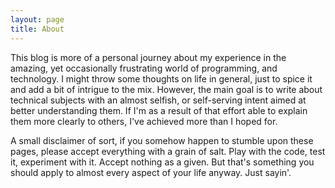 ```yaml
---
layout: page
title: About
---
```


This blog is more of a personal journey about my experience in the amazing, yet occasionally frustrating world of programming, and technology. I might throw some thoughts on life in general, just to spice it and add a bit of intrigue to the mix. However, the main goal is to write about technical subjects with an almost selfish, or self-serving intent aimed at better understanding them. If I'm as a result of that effort able to explain them more clearly to others, I've achieved more than I hoped for. 

A small disclaimer of sort, if you somehow happen to stumble upon these pages, please accept everything with a grain of salt. Play with the code, test it, experiment with it. Accept nothing as a given. But that's something you should apply to almost every aspect of your life anyway. Just sayin'.
